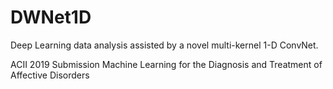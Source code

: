 # DWNet1D
Deep Learning data analysis assisted by a novel multi-kernel 1-D ConvNet.

ACII 2019 Submission
Machine Learning for the Diagnosis and Treatment of Affective Disorders
